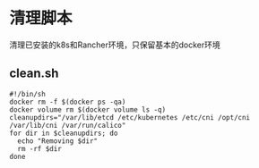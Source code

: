 # 清理脚本

清理已安装的k8s和Rancher环境，只保留基本的docker环境

## clean.sh

```
#!/bin/sh
docker rm -f $(docker ps -qa)
docker volume rm $(docker volume ls -q)
cleanupdirs="/var/lib/etcd /etc/kubernetes /etc/cni /opt/cni /var/lib/cni /var/run/calico"
for dir in $cleanupdirs; do
  echo "Removing $dir"
  rm -rf $dir
done
```
